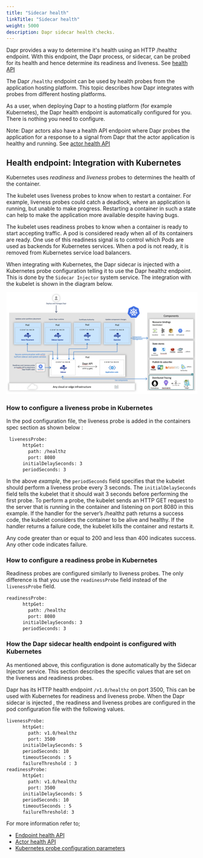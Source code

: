 ```yaml
---
title: "Sidecar health"
linkTitle: "Sidecar health"
weight: 5000
description: Dapr sidecar health checks.
---
```


Dapr provides a way to determine it's health using an HTTP /healthz endpoint.
With this endpoint, the Dapr process, or sidecar, can be probed for its health and hence determine its readiness and liveness. See [health API ](../../reference/api/health_api.md)

The Dapr `/healthz` endpoint can be used by health probes from the application hosting platform. This topic describes how Dapr integrates with probes from different hosting platforms. 

As a user, when deploying Dapr to a hosting platform (for example Kubernetes), the Dapr health endpoint is automatically configured for you. There is nothing you need to configure. 

Note: Dapr actors also have a health API endpoint where Dapr probes the application for a response to a signal from Dapr that the actor application is healthy and running. See [actor health API](../../reference/api/actors_api.md#health-check)

## Health endpoint: Integration with Kubernetes

Kubernetes uses *readiness* and *liveness* probes to determines the health of the container.

The kubelet uses liveness probes to know when to restart a container.
For example, liveness probes could catch a deadlock, where an application is running, but unable to make progress. Restarting a container in such a state can help to make the application more available despite having bugs.

The kubelet uses readiness probes to know when a container is ready to start accepting traffic. A pod is considered ready when all of its containers are ready. One use of this readiness signal is to control which Pods are used as backends for Kubernetes services. When a pod is not ready, it is removed from Kubernetes service load balancers.

When integrating with Kubernetes, the Dapr sidecar is injected with a Kubernetes probe configuration telling it to use the Dapr healthz endpoint. This is done by the `Sidecar Injector` system service. The integration with the kubelet  is shown in the diagram below. 

<img src="/images/security-mTLS-dapr-system-services.png" width=600>

### How to configure a liveness probe in Kubernetes

In the pod configuration file, the liveness probe is added in the containers spec section as shown below :

```
 livenessProbe:
      httpGet:
        path: /healthz
        port: 8080
      initialDelaySeconds: 3
      periodSeconds: 3
```

In the above *example*, the `periodSeconds` field specifies that the kubelet should perform a liveness probe every 3 seconds. The `initialDelaySeconds` field tells the kubelet that it should wait 3 seconds before performing the first probe. To perform a probe, the kubelet sends an HTTP GET request to the server that is running in the container and listening on port 8080 in this example. If the handler for the server’s /healthz path returns a success code, the kubelet considers the container to be alive and healthy. If the handler returns a failure code, the kubelet kills the container and restarts it.

Any code greater than or equal to 200 and less than 400 indicates success. Any other code indicates failure.

### How to configure a readiness probe in Kubernetes

Readiness probes are configured similarly to liveness probes. The only difference is that you use the `readinessProbe` field instead of the `livenessProbe` field.

```
readinessProbe:
      httpGet:
        path: /healthz
        port: 8080
      initialDelaySeconds: 3
      periodSeconds: 3
```

### How the Dapr sidecar health endpoint is configured with Kubernetes
As mentioned above, this configuration is done automatically by the Sidecar Injector service. This section describes the specific values that are set on the liveness and readiness probes.

Dapr has its HTTP health endpoint `/v1.0/healthz` on port 3500, This can be used with Kubernetes for readiness and liveness probe. When the Dapr sidecar is injected , the readiness and liveness probes are configured in the pod configuration file with the following values.

```
livenessProbe:
      httpGet:
        path: v1.0/healthz
        port: 3500
      initialDelaySeconds: 5
      periodSeconds: 10
      timeoutSeconds : 5
      failureThreshold : 3
readinessProbe:
      httpGet:
        path: v1.0/healthz
        port: 3500
      initialDelaySeconds: 5
      periodSeconds: 10
      timeoutSeconds : 5
      failureThreshold: 3
```

For more information refer to;

- [ Endpoint health API](../../reference/api/health_api.md)
- [Actor health API](../../reference/api/actors_api.md#health-check)
- [Kubernetes probe configuration parameters](https://kubernetes.io/docs/tasks/configure-pod-container/configure-liveness-readiness-startup-probes/)
